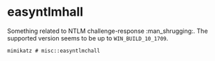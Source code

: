 # easyntlmhall

Something related to NTLM challenge-response :man\_shrugging:. The supported version seems to be up to `WIN_BUILD_10_1709`.

```
mimikatz # misc::easyntlmchall
```
